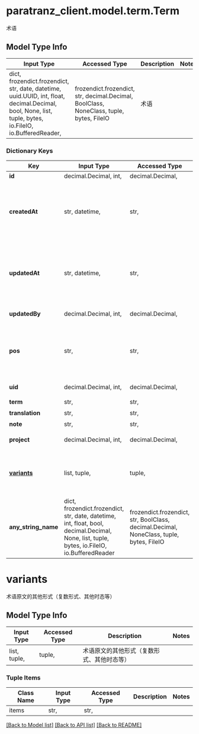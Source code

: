# paratranz_client.model.term.Term

术语

## Model Type Info
Input Type | Accessed Type | Description | Notes
------------ | ------------- | ------------- | -------------
dict, frozendict.frozendict, str, date, datetime, uuid.UUID, int, float, decimal.Decimal, bool, None, list, tuple, bytes, io.FileIO, io.BufferedReader,  | frozendict.frozendict, str, decimal.Decimal, BoolClass, NoneClass, tuple, bytes, FileIO | 术语 | 

### Dictionary Keys
Key | Input Type | Accessed Type | Description | Notes
------------ | ------------- | ------------- | ------------- | -------------
**id** | decimal.Decimal, int,  | decimal.Decimal,  |  | [optional] 
**createdAt** | str, datetime,  | str,  |  | [optional] value must conform to RFC-3339 date-time
**updatedAt** | str, datetime,  | str,  |  | [optional] value must conform to RFC-3339 date-time
**updatedBy** | decimal.Decimal, int,  | decimal.Decimal,  | 最后修改用户的ID | [optional] 
**pos** | str,  | str,  | 术语词性 | [optional] must be one of ["noun", "verb", "adj", "adv", ] 
**uid** | decimal.Decimal, int,  | decimal.Decimal,  | 创建用户的ID | [optional] 
**term** | str,  | str,  | 术语原文 | [optional] 
**translation** | str,  | str,  | 术语译文 | [optional] 
**note** | str,  | str,  | 术语注释 | [optional] 
**project** | decimal.Decimal, int,  | decimal.Decimal,  | 术语所属项目ID | [optional] 
**[variants](#variants)** | list, tuple,  | tuple,  | 术语原文的其他形式（复数形式、其他时态等） | [optional] 
**any_string_name** | dict, frozendict.frozendict, str, date, datetime, int, float, bool, decimal.Decimal, None, list, tuple, bytes, io.FileIO, io.BufferedReader | frozendict.frozendict, str, BoolClass, decimal.Decimal, NoneClass, tuple, bytes, FileIO | any string name can be used but the value must be the correct type | [optional]

# variants

术语原文的其他形式（复数形式、其他时态等）

## Model Type Info
Input Type | Accessed Type | Description | Notes
------------ | ------------- | ------------- | -------------
list, tuple,  | tuple,  | 术语原文的其他形式（复数形式、其他时态等） | 

### Tuple Items
Class Name | Input Type | Accessed Type | Description | Notes
------------- | ------------- | ------------- | ------------- | -------------
items | str,  | str,  |  | 

[[Back to Model list]](../../README.md#documentation-for-models) [[Back to API list]](../../README.md#documentation-for-api-endpoints) [[Back to README]](../../README.md)

